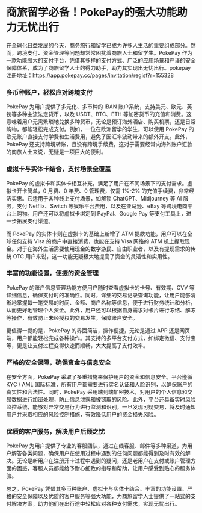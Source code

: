 # 商旅留学必备！PokePay的强大功能助力无忧出行

在全球化日益发展的今天，商务旅行和留学已成为许多人生活的重要组成部分。然而，跨境支付、资金管理等问题却常常困扰着商旅人士和留学生。PokePay 作为一款功能强大的支付平台，凭借其多样的支付方式、广泛的应用场景和严谨的安全保障体系，成为了商旅留学人士的得力助手，助力其实现出无忧出行。pokepay注册地址：<https://app.pokepay.cc/pages/invitation/regist?r=155328>

### 多币种账户，轻松应对跨境支付

PokePay 为用户提供了多元化、多币种的 IBAN 账户系统，支持美元、欧元、英镑等多种主流法定货币，以及 USDT、BTC、ETH 等加密货币的充值和消费。这意味着用户无需繁琐地兑换多种货币，无论是预订海外酒店、购买机票，还是日常购物，都能轻松完成支付。例如，一位在欧洲留学的学生，可以使用 PokePay 的欧元账户直接支付学费和生活费用，避免了因汇率波动带来的额外开支。此外，PokePay 还支持跨境转账，且没有跨境手续费，这对于需要经常向海外账户汇款的商旅人士来说，无疑是一项巨大的便利。

### 虚拟卡与实体卡结合，支付场景全覆盖

PokePay 的虚拟卡和实体卡相互补充，满足了用户在不同场景下的支付需求。虚拟卡开卡简单，0 月费、0 年费、0 管理费，仅需 1%-2% 的充值手续费，非常经济实惠。它适用于各种线上支付场景，如解锁 ChatGPT、Midjourney 等 AI 服务，支付 Netflix、Switch 等娱乐平台费用，以及在亚马逊、eBay 等跨境电商平台上购物。用户还可以将虚拟卡绑定到 PayPal、Google Pay 等支付工具上，进一步拓展支付渠道。

而 PokePay 的实体卡则在虚拟卡的基础上新增了 ATM 提款功能，用户可以在全球任何支持 Visa 的商户中直接消费，也能在支持 Visa 网络的 ATM 机上提取现金。对于在海外生活需要使用现金的数字游民、自由职业者，以及有提现需求的传统 OTC 用户来说，这一功能无疑极大地提高了资金的灵活性和实用性。

### 丰富的功能设置，便捷的资金管理

PokePay 的账户信息管理功能方便用户随时查看虚拟卡的卡号、有效期、CVV 等详细信息，确保支付时的准确性。同时，详细的交易记录查询功能，让用户能够清晰地掌握每一笔交易的时间、金额、商户名称等信息，便于进行财务统计和分析，从而更好地管理个人资金。此外，用户还可以根据自身需求对卡片进行冻结、解冻等操作，有效防止未经授权的交易发生，保障账户安全。

更值得一提的是，PokePay 的界面简洁，操作便捷，无论是通过 APP 还是网页端，用户都能轻松完成各种操作。其支持的多平台支付方式，如绑定微信、支付宝等，更是让支付过程变得快速而顺畅，大大提高了支付效率。

### 严格的安全保障，确保资金与信息安全

在安全方面，PokePay 采取了多重措施来保护用户的资金和信息安全。平台遵循 KYC / AML 国际标准，所有用户都需要进行实名认证和人脸识别，以确保账户的真实性和合法性。同时，PokePay 采用端到端加密技术，对用户的个人信息和交易数据进行加密处理，防止信息泄露和被窃取的风险。此外，平台还具备实时风险监控系统，能够对异常交易行为进行监测和识别，一旦发现可疑交易，将及时通知用户并采取相应的风险控制措施，有效降低用户的资金损失风险。

### 优质的客户服务，解决用户后顾之忧

PokePay 为用户提供了专业的客服团队，通过在线客服、邮件等多种渠道，为用户解答各类问题，确保用户在使用过程中遇到的任何问题都能得到及时有效的解决。无论是新用户在注册开卡过程中遇到的疑问，还是老用户在支付或账户管理方面的困惑，客服人员都能给予耐心细致的指导和帮助，让用户感受到贴心的服务体验。

总之，PokePay 凭借其多币种账户、虚拟卡与实体卡结合、丰富的功能设置、严格的安全保障以及优质的客户服务等强大功能，为商旅留学人士提供了一站式的支付解决方案，助力他们在出行途中轻松应对各种支付需求，实现无忧出行。

